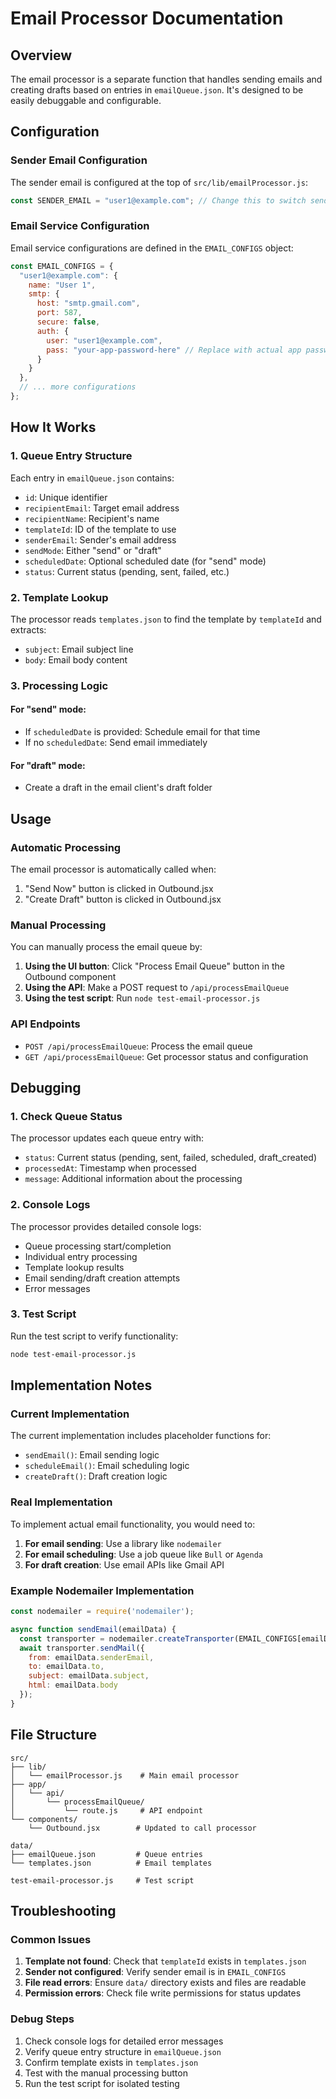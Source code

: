 # Email Processor Documentation

## Overview

The email processor is a separate function that handles sending emails and creating drafts based on entries in `emailQueue.json`. It's designed to be easily debuggable and configurable.

## Configuration

### Sender Email Configuration

The sender email is configured at the top of `src/lib/emailProcessor.js`:

```javascript
const SENDER_EMAIL = "user1@example.com"; // Change this to switch senders
```

### Email Service Configuration

Email service configurations are defined in the `EMAIL_CONFIGS` object:

```javascript
const EMAIL_CONFIGS = {
  "user1@example.com": {
    name: "User 1",
    smtp: {
      host: "smtp.gmail.com",
      port: 587,
      secure: false,
      auth: {
        user: "user1@example.com",
        pass: "your-app-password-here" // Replace with actual app password
      }
    }
  },
  // ... more configurations
};
```

## How It Works

### 1. Queue Entry Structure

Each entry in `emailQueue.json` contains:
- `id`: Unique identifier
- `recipientEmail`: Target email address
- `recipientName`: Recipient's name
- `templateId`: ID of the template to use
- `senderEmail`: Sender's email address
- `sendMode`: Either "send" or "draft"
- `scheduledDate`: Optional scheduled date (for "send" mode)
- `status`: Current status (pending, sent, failed, etc.)

### 2. Template Lookup

The processor reads `templates.json` to find the template by `templateId` and extracts:
- `subject`: Email subject line
- `body`: Email body content

### 3. Processing Logic

#### For "send" mode:
- If `scheduledDate` is provided: Schedule email for that time
- If no `scheduledDate`: Send email immediately

#### For "draft" mode:
- Create a draft in the email client's draft folder

## Usage

### Automatic Processing

The email processor is automatically called when:
1. "Send Now" button is clicked in Outbound.jsx
2. "Create Draft" button is clicked in Outbound.jsx

### Manual Processing

You can manually process the email queue by:

1. **Using the UI button**: Click "Process Email Queue" button in the Outbound component
2. **Using the API**: Make a POST request to `/api/processEmailQueue`
3. **Using the test script**: Run `node test-email-processor.js`

### API Endpoints

- `POST /api/processEmailQueue`: Process the email queue
- `GET /api/processEmailQueue`: Get processor status and configuration

## Debugging

### 1. Check Queue Status

The processor updates each queue entry with:
- `status`: Current status (pending, sent, failed, scheduled, draft_created)
- `processedAt`: Timestamp when processed
- `message`: Additional information about the processing

### 2. Console Logs

The processor provides detailed console logs:
- Queue processing start/completion
- Individual entry processing
- Template lookup results
- Email sending/draft creation attempts
- Error messages

### 3. Test Script

Run the test script to verify functionality:
```bash
node test-email-processor.js
```

## Implementation Notes

### Current Implementation

The current implementation includes placeholder functions for:
- `sendEmail()`: Email sending logic
- `scheduleEmail()`: Email scheduling logic  
- `createDraft()`: Draft creation logic

### Real Implementation

To implement actual email functionality, you would need to:

1. **For email sending**: Use a library like `nodemailer`
2. **For email scheduling**: Use a job queue like `Bull` or `Agenda`
3. **For draft creation**: Use email APIs like Gmail API

### Example Nodemailer Implementation

```javascript
const nodemailer = require('nodemailer');

async function sendEmail(emailData) {
  const transporter = nodemailer.createTransporter(EMAIL_CONFIGS[emailData.senderEmail].smtp);
  await transporter.sendMail({
    from: emailData.senderEmail,
    to: emailData.to,
    subject: emailData.subject,
    html: emailData.body
  });
}
```

## File Structure

```
src/
├── lib/
│   └── emailProcessor.js    # Main email processor
├── app/
│   └── api/
│       └── processEmailQueue/
│           └── route.js     # API endpoint
└── components/
    └── Outbound.jsx        # Updated to call processor

data/
├── emailQueue.json         # Queue entries
└── templates.json          # Email templates

test-email-processor.js     # Test script
```

## Troubleshooting

### Common Issues

1. **Template not found**: Check that `templateId` exists in `templates.json`
2. **Sender not configured**: Verify sender email is in `EMAIL_CONFIGS`
3. **File read errors**: Ensure `data/` directory exists and files are readable
4. **Permission errors**: Check file write permissions for status updates

### Debug Steps

1. Check console logs for detailed error messages
2. Verify queue entry structure in `emailQueue.json`
3. Confirm template exists in `templates.json`
4. Test with the manual processing button
5. Run the test script for isolated testing 
